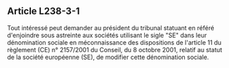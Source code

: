 Article L238-3-1
----
Tout intéressé peut demander au président du tribunal statuant en référé
d'enjoindre sous astreinte aux sociétés utilisant le sigle "SE" dans leur
dénomination sociale en méconnaissance des dispositions de l'article 11 du
règlement (CE) n° 2157/2001 du Conseil, du 8 octobre 2001, relatif au statut de
la société européenne (SE), de modifier cette dénomination sociale.
